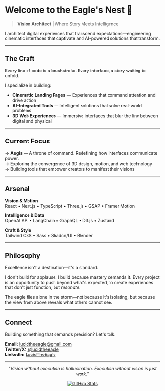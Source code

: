 # Welcome to the Eagle's Nest 🦅

> **Vision Architect** | Where Story Meets Intelligence

I architect digital experiences that transcend expectations—engineering cinematic interfaces that captivate and AI-powered solutions that transform.

---

## The Craft

Every line of code is a brushstroke. Every interface, a story waiting to unfold.

I specialize in building:
- **Cinematic Landing Pages** — Experiences that command attention and drive action
- **AI-Integrated Tools** — Intelligent solutions that solve real-world problems
- **3D Web Experiences** — Immersive interfaces that blur the line between digital and physical

---

## Current Focus

→ **Aegis** — A throne of command. Redefining how interfaces communicate power.  
→ Exploring the convergence of 3D design, motion, and web technology  
→ Building tools that empower creators to manifest their visions  

---

## Arsenal

**Vision & Motion**  
React • Next.js • TypeScript • Three.js • GSAP • Framer Motion

**Intelligence & Data**  
OpenAI API • LangChain • GraphQL • D3.js • Zustand

**Craft & Style**  
Tailwind CSS • Sass • Shadcn/UI • Blender

---

## Philosophy

Excellence isn't a destination—it's a standard.

I don't build for applause. I build because mastery demands it. Every project is an opportunity to push beyond what's expected, to create experiences that don't just function, but *resonate*.

The eagle flies alone in the storm—not because it's isolating, but because the view from above reveals what others cannot see.

---

## Connect

Building something that demands precision? Let's talk.

**Email:** lucidtheeagle@gmail.com  
**Twitter/X:** [@lucidtheeagle](https://twitter.com/lucidtheeagle)  
**LinkedIn:** [LucidTheEagle](https://linkedin.com/in/lucidtheeagle)

---

<div align="center">

*"Vision without execution is hallucination. Execution without vision is just work."*

[![GitHub Stats](https://github-readme-stats.vercel.app/api?username=YOURUSERNAME&show_icons=true&theme=dark&bg_color=1a1410&title_color=d4a574&icon_color=b8860b&text_color=c9b997)](https://github.com/lucidtheeagle)

</div>
